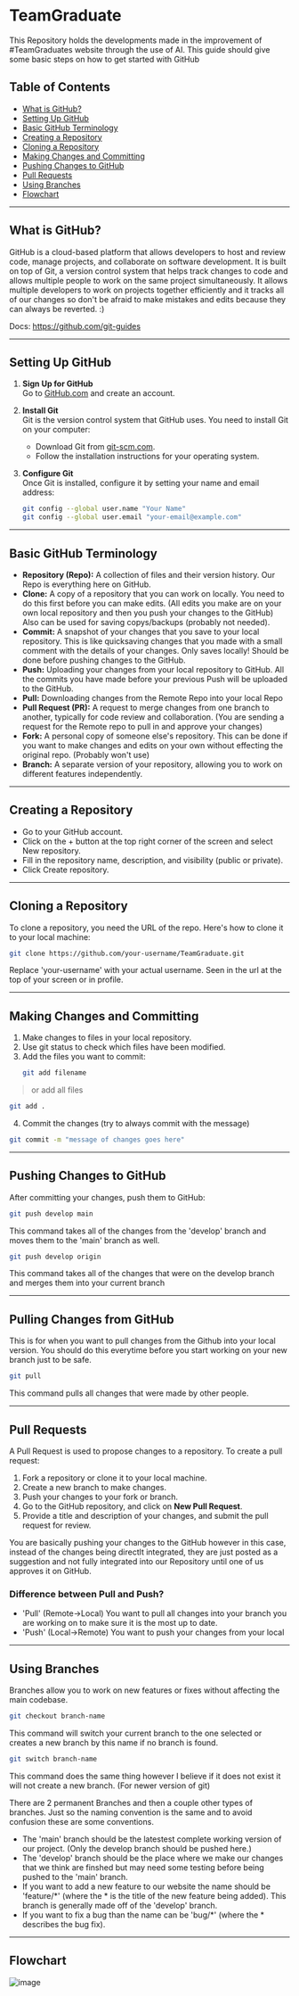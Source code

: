 # TeamGraduate
This Repository holds the developments made in the improvement of #TeamGraduates website through the use of AI.
This guide should give some basic steps on how to get started with GitHub

## Table of Contents
- [What is GitHub?](#what-is-github)
- [Setting Up GitHub](#setting-up-github)
- [Basic GitHub Terminology](#basic-github-terminology)
- [Creating a Repository](#creating-a-repository)
- [Cloning a Repository](#cloning-a-repository)
- [Making Changes and Committing](#making-changes-and-committing)
- [Pushing Changes to GitHub](#pushing-changes-to-github)
- [Pull Requests](#pull-requests)
- [Using Branches](#using-branches)
- [Flowchart](#flowchart)

---

## What is GitHub?

GitHub is a cloud-based platform that allows developers to host and review code, manage projects, and collaborate on software development. It is built on top of Git, a version control system that helps track changes to code and allows multiple people to work on the same project simultaneously. It allows multiple developers to work on projects together efficiently and it tracks all of our changes so don't be afraid to make mistakes and edits because they can always be reverted. :)

Docs: https://github.com/git-guides

---

## Setting Up GitHub

1. **Sign Up for GitHub**  
   Go to [GitHub.com](https://github.com) and create an account.

2. **Install Git**  
   Git is the version control system that GitHub uses. You need to install Git on your computer:
   - Download Git from [git-scm.com](https://git-scm.com/downloads).
   - Follow the installation instructions for your operating system.

3. **Configure Git**  
   Once Git is installed, configure it by setting your name and email address:
   ```bash
   git config --global user.name "Your Name"
   git config --global user.email "your-email@example.com"
   ```

---

## Basic GitHub Terminology
- **Repository (Repo):** A collection of files and their version history. Our Repo is everything here on GitHub.
- **Clone:** A copy of a repository that you can work on locally. You need to do this first before you can make edits. (All edits you make are on your own local repository and then you push your changes to the GitHub) Also can be used for saving copys/backups (probably not needed).
- **Commit:** A snapshot of your changes that you save to your local repository. This is like quicksaving changes that you made with a small comment with the details of your changes. Only saves locally! Should be done before pushing changes to the GitHub.
- **Push:** Uploading your changes from your local repository to GitHub. All the commits you have made before your previous Push will be uploaded to the GitHub.
- **Pull:** Downloading changes from the Remote Repo into your local Repo
- **Pull Request (PR):** A request to merge changes from one branch to another, typically for code review and collaboration. (You are sending a request for the Remote repo to pull in and approve your changes)
- **Fork:** A personal copy of someone else's repository. This can be done if you want to make changes and edits on your own without effecting the original repo. (Probably won't use)
- **Branch:** A separate version of your repository, allowing you to work on different features independently. 

---

## Creating a Repository
- Go to your GitHub account.
- Click on the + button at the top right corner of the screen and select New repository.
- Fill in the repository name, description, and visibility (public or private).
- Click Create repository.

---

## Cloning a Repository
To clone a repository, you need the URL of the repo. Here's how to clone it to your local machine:
```bash
git clone https://github.com/your-username/TeamGraduate.git
```
Replace 'your-username' with your actual username. Seen in the url at the top of your screen or in profile.

---

## Making Changes and Committing
1. Make changes to files in your local repository.
2. Use git status to check which files have been modified.
3. Add the files you want to commit:
   ```bash
   git add filename
   ```
  > or add all files
  ```bash
  git add .
  ```
4. Commit the changes (try to always commit with the message)
  ```bash
  git commit -m "message of changes goes here"
  ```

---

## Pushing Changes to GitHub
After committing your changes, push them to GitHub:
```bash
git push develop main
```
This command takes all of the changes from the 'develop' branch and moves them to the 'main' branch as well. 

```bash
git push develop origin
```
This command takes all of the changes that were on the develop branch and merges them into your current branch

---

## Pulling Changes from GitHub
This is for when you want to pull changes from the Github into your local version. You should do this everytime before you start working on your new branch just to be safe.

```bash
git pull
```
This command pulls all changes that were made by other people.

---

## Pull Requests
A Pull Request is used to propose changes to a repository. To create a pull request:

1. Fork a repository or clone it to your local machine.
2. Create a new branch to make changes.
3. Push your changes to your fork or branch.
4. Go to the GitHub repository, and click on **New Pull Request**.
5. Provide a title and description of your changes, and submit the pull request for review.

You are basically pushing your changes to the GitHub however in this case, instead of the changes being directlt integrated, they are just posted as a suggestion and not fully integrated into our Repository until one of us approves it on GitHub.

### Difference between Pull and Push?
- 'Pull' (Remote->Local) You want to pull all changes into your branch you are working on to make sure it is the most up to date. 
- 'Push' (Local->Remote) You want to push your changes from your local 

---

## Using Branches
Branches allow you to work on new features or fixes without affecting the main codebase.

```bash
git checkout branch-name
```
This command will switch your current branch to the one selected or creates a new branch by this name if no branch is found.

```bash
git switch branch-name
```
This command does the same thing however I believe if it does not exist it will not create a new branch. (For newer version of git)

There are 2 permanent Branches and then a couple other types of branches. Just so the naming convention is the same and to avoid confusion these are some conventions. 

- The 'main' branch should be the latestest complete working version of our project. (Only the develop branch should be pushed here.)
- The 'develop' branch should be the place where we make our changes that we think are finshed but may need some testing before being pushed to the 'main' branch.
- If you want to add a new feature to our website the name should be 'feature/*' (where the * is the title of the new feature being added). This branch is generally made off of the 'develop' branch.
- If you want to fix a bug than the name can be 'bug/*' (where the * describes the bug fix).

---

## Flowchart
![image](https://github.com/user-attachments/assets/0c9475f1-811e-48bc-af78-51808ab193b9)
